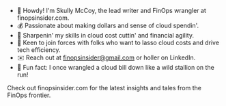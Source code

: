 - 🤠 Howdy! I'm Skully McCoy, the lead writer and FinOps wrangler at finopsinsider.com.
- 💰 Passionate about making dollars and sense of cloud spendin'.
- 🎯 Sharpenin' my skills in cloud cost cuttin' and financial agility.
- 🤝 Keen to join forces with folks who want to lasso cloud costs and drive tech efficiency.
- ✉️ Reach out at finopsinsider@gmail.com or holler on LinkedIn.
- 🐴 Fun fact: I once wrangled a cloud bill down like a wild stallion on the run!

Check out finopsinsider.com for the latest insights and tales from the FinOps frontier.

<!---
finopsinsider/finopsinsider is a ✨ special ✨ repository because its `README.md` (this file) appears on your GitHub profile.
You can click the Preview link to take a look at your changes.
--->
